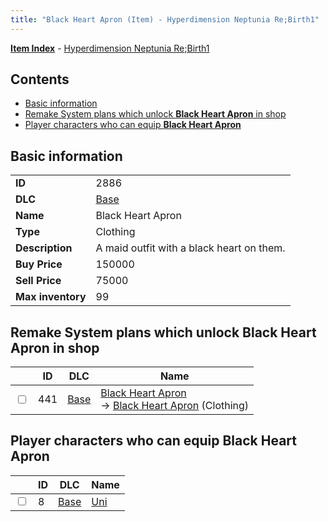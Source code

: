 ```yaml
---
title: "Black Heart Apron (Item) - Hyperdimension Neptunia Re;Birth1"
---
```


[**Item Index**](/neptunia/rb1/item/index.html) - [Hyperdimension Neptunia Re;Birth1](/neptunia/rb1)

## Contents

- [Basic information](#basic-information)
- [Remake System plans which unlock **Black Heart Apron** in shop](#remake-system-plans-which-unlock-black-heart-apron-in-shop)
- [Player characters who can equip **Black Heart Apron**](#player-characters-who-can-equip-black-heart-apron)

## Basic information

|   |   |
| -- | -- |
| **ID** | 2886 |
| **DLC** | [Base](/neptunia/rb1/dlc/1-base.html) |
| **Name** | Black Heart Apron |
| **Type** | Clothing |
| **Description** | A maid outfit with a black heart on them. |
| **Buy Price** | 150000 |
| **Sell Price** | 75000 |
| **Max inventory** | 99 |

## Remake System plans which unlock **Black Heart Apron** in shop

|    | ID | DLC | Name |
| -- | -- | --- | ---- |
| <input type="checkbox" id="rb1-remake-1-441" class="trackbox" /> | 441 | [Base](/neptunia/rb1/dlc/1-base.html) | [Black Heart Apron](/neptunia/rb1/remake/1-441-black-heart-apron.html)<br />→ [Black Heart Apron](/neptunia/rb1/item/1-2886-black-heart-apron.html) (Clothing) |

## Player characters who can equip **Black Heart Apron**

|    | ID | DLC | Name |
| -- | -- | --- | ---- |
| <input type="checkbox" id="rb1-player-1-8" class="trackbox" /> | 8 | [Base](/neptunia/rb1/dlc/1-base.html) | [Uni](/neptunia/rb1/player/1-8-uni.html) |